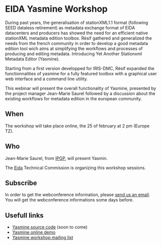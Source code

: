 # EIDA Yasmine Workshop

During past years, the generalisation of stationXML1.1 format (following SEED dataless retirement) as metadata exchange format of EIDA datacenters and producers has showed the need for an efficient native stationXML metadata edition toolbox.
Résif gathered and generalized the needs from the french community in order to develop a good metadata edition tool wich aims at simplifying the workflows and processes of producing and editing metadata. Introducing Yet Another Stationxml Metadata Editor (Yasmine).

Starting from a first version developped for IRIS-DMC, Résif expanded the functionnalities of yasmine for a fully featured toolbox with a graphical user web interface and a command line utility.

This webinar will present the overall functionality of Yasmine, presented by the project manager Jean-Marie Saurel followed by a discussion about the existing workflows for metadata edition in the european community.

## When

The workshop will take place online, the 25 of february at 2 pm (Europe TZ).

## Who

Jean-Marie Saurel, from [IPGP](http://www.ipgp.fr/fr), will present Yasmin.

The [Eida](http://www.orfeus-eu.org/data/eida/) Technical Commission is organizing this workshop sessions.


## Subscribe

In order to get the webconference information, please [send us an email](mailto:sympa@groupes.renater.fr?subject=subscribe%20eida-yasmine). You will get the webconference informations some days before.

## Usefull links

  - [Yasmine source code](https://gitlab.com/resif/yasmine) (soon to come)
  - [Yasmine online demo](http://yasmine.isti.com/)
  - [Yasmine workshop mailing list](https://groupes.renater.fr/sympa/eida-yasmine)

